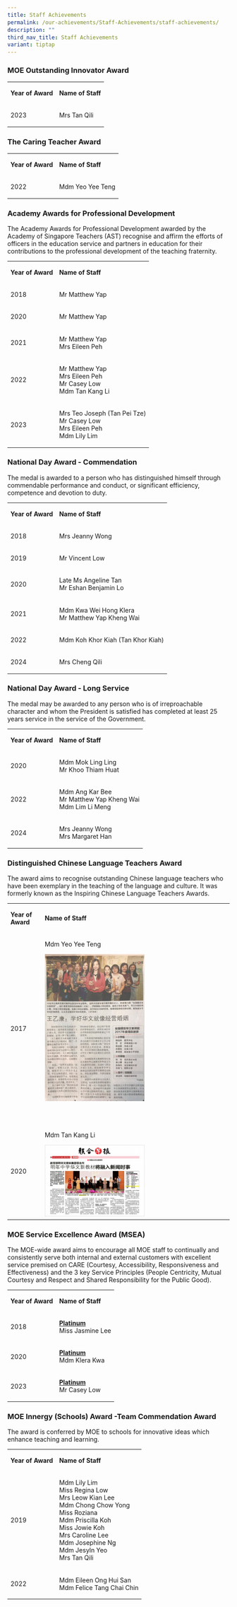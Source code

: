 ```yaml
---
title: Staff Achievements
permalink: /our-achievements/Staff-Achievements/staff-achievements/
description: ""
third_nav_title: Staff Achievements
variant: tiptap
---
```

<h3>MOE Outstanding Innovator Award</h3>
<table style="minWidth: 50px">
<colgroup>
<col>
<col>
</colgroup>
<tbody>
<tr>
<td rowspan="1" colspan="1">
<p><strong>Year of Award</strong>
</p>
</td>
<td rowspan="1" colspan="1">
<p><strong>Name of Staff</strong>
</p>
</td>
</tr>
<tr>
<td rowspan="1" colspan="1">
<p>2023</p>
</td>
<td rowspan="1" colspan="1">
<p>Mrs Tan Qili</p>
</td>
</tr>
</tbody>
</table>
<h3>The Caring Teacher Award</h3>
<table style="minWidth: 50px">
<colgroup>
<col>
<col>
</colgroup>
<tbody>
<tr>
<td rowspan="1" colspan="1">
<p><strong>Year of Award</strong>
</p>
</td>
<td rowspan="1" colspan="1">
<p><strong>Name of Staff</strong>
</p>
</td>
</tr>
<tr>
<td rowspan="1" colspan="1">
<p>2022</p>
</td>
<td rowspan="1" colspan="1">
<p>Mdm Yeo Yee Teng</p>
</td>
</tr>
</tbody>
</table>
<h3>Academy Awards for Professional Development</h3>
<p>The Academy Awards for Professional Development awarded by the Academy
of Singapore Teachers (AST) recognise and affirm the efforts of officers
in the education service and partners in education for their contributions
to the professional development of the teaching fraternity.</p>
<table style="minWidth: 50px">
<colgroup>
<col>
<col>
</colgroup>
<tbody>
<tr>
<td rowspan="1" colspan="1">
<p><strong>Year of Award</strong>
</p>
</td>
<td rowspan="1" colspan="1">
<p><strong>Name of Staff</strong>
</p>
</td>
</tr>
<tr>
<td rowspan="1" colspan="1">
<p>2018</p>
</td>
<td rowspan="1" colspan="1">
<p>Mr Matthew Yap</p>
</td>
</tr>
<tr>
<td rowspan="1" colspan="1">
<p>2020</p>
</td>
<td rowspan="1" colspan="1">
<p>Mr Matthew Yap</p>
</td>
</tr>
<tr>
<td rowspan="1" colspan="1">
<p>2021</p>
</td>
<td rowspan="1" colspan="1">
<p>Mr Matthew Yap
<br>Mrs Eileen Peh</p>
</td>
</tr>
<tr>
<td rowspan="1" colspan="1">
<p>2022</p>
</td>
<td rowspan="1" colspan="1">
<p>Mr Matthew Yap
<br>Mrs Eileen Peh
<br>Mr Casey Low
<br>Mdm Tan Kang Li</p>
</td>
</tr>
<tr>
<td rowspan="1" colspan="1">
<p>2023</p>
</td>
<td rowspan="1" colspan="1">
<p>Mrs Teo Joseph (Tan Pei Tze)
<br>Mr Casey Low
<br>Mrs Eileen Peh
<br>Mdm Lily Lim</p>
</td>
</tr>
</tbody>
</table>
<h3>National Day Award - Commendation</h3>
<p>The medal is awarded to a person who has distinguished himself through
commendable performance and conduct, or significant efficiency, competence
and devotion to duty.</p>
<table style="minWidth: 50px">
<colgroup>
<col>
<col>
</colgroup>
<tbody>
<tr>
<td rowspan="1" colspan="1">
<p><strong>Year of Award</strong>
</p>
</td>
<td rowspan="1" colspan="1">
<p><strong>Name of Staff</strong>
</p>
</td>
</tr>
<tr>
<td rowspan="1" colspan="1">
<p>2018</p>
</td>
<td rowspan="1" colspan="1">
<p>Mrs Jeanny Wong</p>
</td>
</tr>
<tr>
<td rowspan="1" colspan="1">
<p>2019</p>
</td>
<td rowspan="1" colspan="1">
<p>Mr Vincent Low</p>
</td>
</tr>
<tr>
<td rowspan="1" colspan="1">
<p>2020</p>
</td>
<td rowspan="1" colspan="1">
<p>Late Ms Angeline Tan
<br>Mr Eshan Benjamin Lo</p>
</td>
</tr>
<tr>
<td rowspan="1" colspan="1">
<p>2021</p>
</td>
<td rowspan="1" colspan="1">
<p>Mdm Kwa Wei Hong Klera
<br>Mr Matthew Yap Kheng Wai</p>
</td>
</tr>
<tr>
<td rowspan="1" colspan="1">
<p>2022</p>
</td>
<td rowspan="1" colspan="1">
<p>Mdm Koh Khor Kiah (Tan Khor Kiah)</p>
</td>
</tr>
<tr>
<td rowspan="1" colspan="1">
<p>2024</p>
</td>
<td rowspan="1" colspan="1">
<p>Mrs Cheng Qili</p>
</td>
</tr>
</tbody>
</table>
<h3>National Day Award - Long Service</h3>
<p>The medal may be awarded to any person who is of irreproachable character
and whom the President is satisfied has completed at least 25 years service
in the service of the Government.</p>
<table style="minWidth: 50px">
<colgroup>
<col>
<col>
</colgroup>
<tbody>
<tr>
<td rowspan="1" colspan="1">
<p><strong>Year of Award</strong>
</p>
</td>
<td rowspan="1" colspan="1">
<p><strong>Name of Staff</strong>
</p>
</td>
</tr>
<tr>
<td rowspan="1" colspan="1">
<p>2020</p>
</td>
<td rowspan="1" colspan="1">
<p>Mdm Mok Ling Ling
<br>Mr Khoo Thiam Huat</p>
</td>
</tr>
<tr>
<td rowspan="1" colspan="1">
<p>2022</p>
</td>
<td rowspan="1" colspan="1">
<p>Mdm Ang Kar Bee
<br>Mr Matthew Yap Kheng Wai
<br>Mdm Lim Li Meng</p>
</td>
</tr>
<tr>
<td rowspan="1" colspan="1">
<p>2024</p>
</td>
<td rowspan="1" colspan="1">
<p>Mrs Jeanny Wong
<br>Mrs Margaret Han</p>
</td>
</tr>
</tbody>
</table>
<h3>Distinguished Chinese Language Teachers Award</h3>
<p>The award aims to recognise outstanding Chinese language teachers who
have been exemplary in the teaching of the language and culture. It was
formerly known as the Inspiring Chinese Language Teachers Awards.</p>
<table style="minWidth: 50px">
<colgroup>
<col>
<col>
</colgroup>
<tbody>
<tr>
<td rowspan="1" colspan="1">
<p><strong>Year of Award</strong>
</p>
</td>
<td rowspan="1" colspan="1">
<p><strong>Name of Staff</strong>
</p>
</td>
</tr>
<tr>
<td rowspan="1" colspan="1">
<p>2017</p>
</td>
<td rowspan="1" colspan="1">
<p>Mdm Yeo Yee Teng
<br>
</p>
<div class="isomer-image-wrapper">
<img style="width:55%" height="auto" width="100%" src="/images/2017%20Distinguished%20CL%20Teacher%20Award.jpeg">
</div>
<p>
<br>
</p>
</td>
</tr>
<tr>
<td rowspan="1" colspan="1">
<p>2020</p>
</td>
<td rowspan="1" colspan="1">
<p>Mdm Tan Kang Li</p>
<div class="isomer-image-wrapper">
<img style="width:55%" height="auto" width="100%" src="/images/Ai%20Tong-Tan%20Kang%20Li%202.jpeg">
</div>
</td>
</tr>
</tbody>
</table>
<h3>MOE Service Excellence Award (MSEA)</h3>
<p>The MOE-wide award aims to encourage all MOE staff to continually and
consistently serve both internal and external customers with excellent
service premised on CARE (Courtesy, Accessibility, Responsiveness and Effectiveness)
and the 3 key Service Principles (People Centricity, Mutual Courtesy and
Respect and Shared Responsibility for the Public Good).</p>
<table style="minWidth: 50px">
<colgroup>
<col>
<col>
</colgroup>
<tbody>
<tr>
<td rowspan="1" colspan="1">
<p><strong>Year of Award</strong>
</p>
</td>
<td rowspan="1" colspan="1">
<p><strong>Name of Staff</strong>
</p>
</td>
</tr>
<tr>
<td rowspan="1" colspan="1">
<p>2018</p>
</td>
<td rowspan="1" colspan="1">
<p><strong><u>Platinum</u></strong>
<br>Miss Jasmine Lee</p>
</td>
</tr>
<tr>
<td rowspan="1" colspan="1">
<p>2020</p>
</td>
<td rowspan="1" colspan="1">
<p><strong><u>Platinum</u></strong>
<br>Mdm Klera Kwa</p>
</td>
</tr>
<tr>
<td rowspan="1" colspan="1">
<p>2023</p>
</td>
<td rowspan="1" colspan="1">
<p><strong><u>Platinum</u></strong>
<br>Mr Casey Low</p>
</td>
</tr>
</tbody>
</table>
<h3>MOE Innergy (Schools) Award -Team Commendation Award</h3>
<p>The award is conferred by MOE to schools for innovative ideas which enhance
teaching and learning.</p>
<table style="minWidth: 50px">
<colgroup>
<col>
<col>
</colgroup>
<tbody>
<tr>
<td rowspan="1" colspan="1">
<p><strong>Year of Award</strong>
</p>
</td>
<td rowspan="1" colspan="1">
<p><strong>Name of Staff</strong>
</p>
</td>
</tr>
<tr>
<td rowspan="1" colspan="1">
<p>2019</p>
</td>
<td rowspan="1" colspan="1">
<p>Mdm Lily Lim
<br>Miss Regina Low
<br>Mrs Leow Kian Lee
<br>Mdm Chong Chow Yong
<br>Miss Roziana
<br>Mdm Priscilla Koh
<br>Miss Jowie Koh
<br>Mrs Caroline Lee
<br>Mdm Josephine Ng
<br>Mdm Jesyln Yeo
<br>Mrs Tan Qili</p>
</td>
</tr>
<tr>
<td rowspan="1" colspan="1">
<p>2022</p>
</td>
<td rowspan="1" colspan="1">
<p>Mdm Eileen Ong Hui San
<br>Mdm Felice Tang Chai Chin</p>
</td>
</tr>
</tbody>
</table>
<p></p>